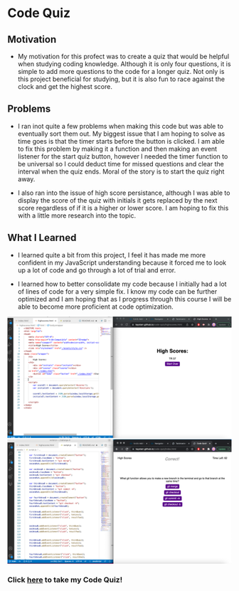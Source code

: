 # Code Quiz

## Motivation

- My motivation for this profect was to create a quiz that would be helpful when studying coding knowledge. Although it is only four questions, it is simple to add more questions to the code for a longer quiz. Not only is this project beneficial for studying, but it is also fun to race against the clock and get the highest score.

## Problems

- I ran inot quite a few problems when making this code but was able to eventually sort them out. My biggest issue that I am hoping to solve as time goes is that the timer starts before the button is clicked. I am able to fix this problem by making it a function and then making an event listener for the start quiz button, however I needed the timer function to be universal so I could deduct time for missed questions and clear the interval when the quiz ends. Moral of the story is to start the quiz right away.

- I also ran into the issue of high score persistance, although I was able to display the score of the quiz with initials it gets replaced by the next score regardless of if it is a higher or lower score. I am hoping to fix this with a little more research into the topic.

## What I Learned

- I learned quite a bit from this project, I feel it has made me more confident in my JavaScript understanding because it forced me to look up a lot of code and go through a lot of trial and error.

- I learned how to better consolidate my code because I initially had a lot of lines of code for a very simple fix. I know my code can be further optimized and I am hoping that as I progress through this course I will be able to become more proficient at code optimization.

![alt text](./assets/images/CQ-SS1.png)
![alt text](./assets/images/CQ-SS2.png)

### Click [here](https://taystarr.github.io/code-quiz/) to take my Code Quiz!